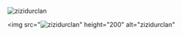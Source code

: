 ![zizidurclan](https://user-images.githubusercontent.com/101067835/162535349-71cdd904-683c-4727-a5b5-4e85eaf4460e.png)

<img src="![zizidurclan](https://user-images.githubusercontent.com/101067835/163726550-57d202f6-7163-4536-8833-cc07fad3e6b5.png)" 
     height="200" alt="zizidurclan"

